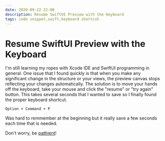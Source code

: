 ```yaml
---
date: 2020-09-22 22:00
description: Resume SwiftUI Preview with the Keyboard
tags: code snippet,swift,keyboard shortcut
---
```


# Resume SwiftUI Preview with the Keyboard

I'm still learning my ropes with Xcode IDE and SwiftUI programming in general. One issue that I found quickly is that when you make any significant change in the structure or your views, the preview canvas stops reflecting your changes automatically. The solution is to move your hands off the keyboard, take your mouse and click the "resume" or "try again" button. This takes several seconds that I wanted to save so I finally found the proper keyboard shortcut.

```
Option + Command + P

```

Was hard to remmember at the beginning but it really save a few seconds each time that is needed.


Don't worry, be [pathient](https://rubenmaldonado.github.io/apps/pathience-app/)!
